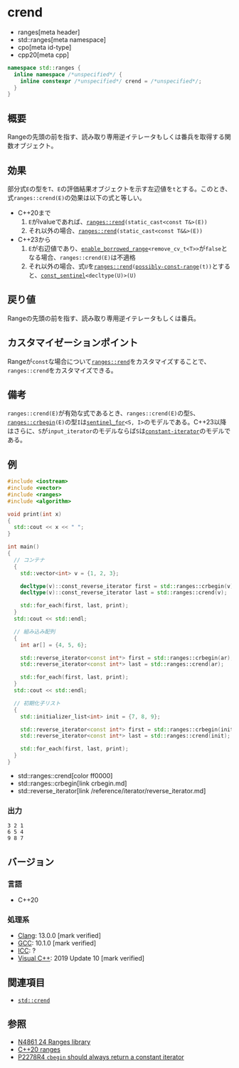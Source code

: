 # crend
* ranges[meta header]
* std::ranges[meta namespace]
* cpo[meta id-type]
* cpp20[meta cpp]

```cpp
namespace std::ranges {
  inline namespace /*unspecified*/ {
    inline constexpr /*unspecified*/ crend = /*unspecified*/;
  }
}
```

## 概要
Rangeの先頭の前を指す、読み取り専用逆イテレータもしくは番兵を取得する関数オブジェクト。

## 効果
部分式`E`の型を`T`、`E`の評価結果オブジェクトを示す左辺値を`t`とする。このとき、式`ranges::crend(E)`の効果は以下の式と等しい。

- C++20まで
    1. `E`がlvalueであれば、[`ranges::rend`](rend.md)`(static_cast<const T&>(E))`
    2. それ以外の場合、[`ranges::rend`](rend.md)`(static_cast<const T&&>(E))`
- C++23から
    1. `E`が右辺値であり、[`enable_borrowed_range`](./enable_borrowed_range.md)`<remove_cv_t<T>>`が`false`となる場合、`ranges::crend(E)`は不適格
    2. それ以外の場合、式`U`を[`ranges::rend`](rend.md)`(`[`possibly-const-range`](./possibly-const-range.md)`(t))`とすると、[`const_sentinel`](/reference/iterator/const_sentinel.md)`<decltype(U)>(U)`

## 戻り値
Rangeの先頭の前を指す、読み取り専用逆イテレータもしくは番兵。

## カスタマイゼーションポイント
Rangeが`const`な場合について[`ranges::rend`](rend.md)をカスタマイズすることで、`ranges::crend`をカスタマイズできる。

## 備考
`ranges::crend(E)`が有効な式であるとき、`ranges::crend(E)`の型`S`、[`ranges::crbegin`](crbegin.md)`(E)`の型`I`は[`sentinel_for`](/reference/iterator/sentinel_for.md)`<S, I>`のモデルである。C++23以降はさらに、`S`が`input_iterator`のモデルならば`S`は[`constant-iterator`](/reference/iterator/constant-iterator.md)のモデルである。

## 例
```cpp example
#include <iostream>
#include <vector>
#include <ranges>
#include <algorithm>

void print(int x)
{
  std::cout << x << " ";
}

int main()
{
  // コンテナ
  {
    std::vector<int> v = {1, 2, 3};

    decltype(v)::const_reverse_iterator first = std::ranges::crbegin(v);
    decltype(v)::const_reverse_iterator last = std::ranges::crend(v);

    std::for_each(first, last, print);
  }
  std::cout << std::endl;

  // 組み込み配列
  {
    int ar[] = {4, 5, 6};

    std::reverse_iterator<const int*> first = std::ranges::crbegin(ar);
    std::reverse_iterator<const int*> last = std::ranges::crend(ar);

    std::for_each(first, last, print);
  }
  std::cout << std::endl;

  // 初期化子リスト
  {
    std::initializer_list<int> init = {7, 8, 9};

    std::reverse_iterator<const int*> first = std::ranges::crbegin(init);
    std::reverse_iterator<const int*> last = std::ranges::crend(init);

    std::for_each(first, last, print);
  }
}
```
* std::ranges::crend[color ff0000]
* std::ranges::crbegin[link crbegin.md]
* std::reverse_iterator[link /reference/iterator/reverse_iterator.md]

### 出力
```
3 2 1 
6 5 4 
9 8 7 
```

## バージョン
### 言語
- C++20

### 処理系
- [Clang](/implementation.md#clang): 13.0.0 [mark verified]
- [GCC](/implementation.md#gcc): 10.1.0 [mark verified]
- [ICC](/implementation.md#icc): ?
- [Visual C++](/implementation.md#visual_cpp): 2019 Update 10 [mark verified]

## 関連項目
- [`std::crend`](/reference/iterator/crend.md)

## 参照
- [N4861 24 Ranges library](https://timsong-cpp.github.io/cppwp/n4861/ranges)
- [C++20 ranges](https://techbookfest.org/product/5134506308665344)
- [P2278R4 `cbegin` should always return a constant iterator](https://www.open-std.org/jtc1/sc22/wg21/docs/papers/2022/p2278r4.html)
